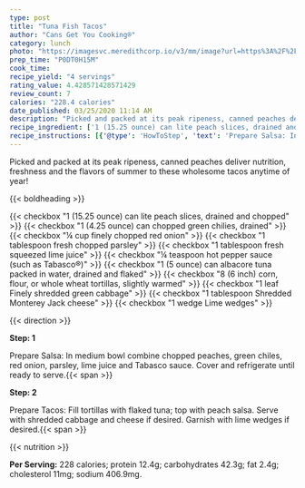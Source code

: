 ```yaml
---
type: post
title: "Tuna Fish Tacos"
author: "Cans Get You Cooking®"
category: lunch
photo: "https://imagesvc.meredithcorp.io/v3/mm/image?url=https%3A%2F%2Fimages.media-allrecipes.com%2Fuserphotos%2F3111918.jpg"
prep_time: "P0DT0H15M"
cook_time: 
recipe_yield: "4 servings"
rating_value: 4.428571428571429
review_count: 7
calories: "228.4 calories"
date_published: 03/25/2020 11:14 AM
description: "Picked and packed at its peak ripeness, canned peaches deliver nutrition, freshness and the flavors of summer to these wholesome tacos anytime of year!"
recipe_ingredient: ['1 (15.25 ounce) can lite peach slices, drained and chopped', '1 (4.25 ounce) can chopped green chilies, drained', '¼ cup finely chopped red onion', '1 tablespoon fresh chopped parsley', '1 tablespoon fresh squeezed lime juice', '¼ teaspoon hot pepper sauce (such as Tabasco®)', '1 (5 ounce) can albacore tuna packed in water, drained and flaked', '8 (6 inch) corn, flour, or whole wheat tortillas, slightly warmed', '1 leaf Finely shredded green cabbage', '1 tablespoon Shredded Monterey Jack cheese', '1 wedge Lime wedges']
recipe_instructions: [{'@type': 'HowToStep', 'text': 'Prepare Salsa: In medium bowl combine chopped peaches, green chiles, red onion, parsley, lime juice and Tabasco sauce. Cover and refrigerate until ready to serve.\n'}, {'@type': 'HowToStep', 'text': 'Prepare Tacos: Fill tortillas with flaked tuna; top with peach salsa. Serve with shredded cabbage and cheese if desired. Garnish with lime wedges if desired.\n'}]
---
```


Picked and packed at its peak ripeness, canned peaches deliver nutrition, freshness and the flavors of summer to these wholesome tacos anytime of year! 

{{< boldheading >}}

{{< checkbox "1 (15.25 ounce) can lite peach slices, drained and chopped" >}}
{{< checkbox "1 (4.25 ounce) can chopped green chilies, drained" >}}
{{< checkbox "¼ cup finely chopped red onion" >}}
{{< checkbox "1 tablespoon fresh chopped parsley" >}}
{{< checkbox "1 tablespoon fresh squeezed lime juice" >}}
{{< checkbox "¼ teaspoon hot pepper sauce (such as Tabasco®)" >}}
{{< checkbox "1 (5 ounce) can albacore tuna packed in water, drained and flaked" >}}
{{< checkbox "8 (6 inch) corn, flour, or whole wheat tortillas, slightly warmed" >}}
{{< checkbox "1 leaf Finely shredded green cabbage" >}}
{{< checkbox "1 tablespoon Shredded Monterey Jack cheese" >}}
{{< checkbox "1 wedge Lime wedges" >}}


{{< direction >}}

**Step: 1**

Prepare Salsa: In medium bowl combine chopped peaches, green chiles, red onion, parsley, lime juice and Tabasco sauce. Cover and refrigerate until ready to serve.{{< span >}}

**Step: 2**

Prepare Tacos: Fill tortillas with flaked tuna; top with peach salsa. Serve with shredded cabbage and cheese if desired. Garnish with lime wedges if desired.{{< span >}}

{{< nutrition >}}

**Per Serving:** 228 calories; protein 12.4g; carbohydrates 42.3g; fat 2.4g; cholesterol 11mg; sodium 406.9mg.